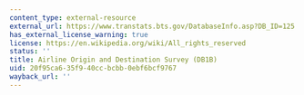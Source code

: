 ```yaml
---
content_type: external-resource
external_url: https://www.transtats.bts.gov/DatabaseInfo.asp?DB_ID=125
has_external_license_warning: true
license: https://en.wikipedia.org/wiki/All_rights_reserved
status: ''
title: Airline Origin and Destination Survey (DB1B)
uid: 20f95ca6-35f9-40cc-bcbb-0ebf6bcf9767
wayback_url: ''
---
```

